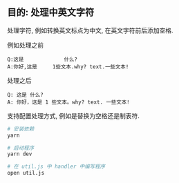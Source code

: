 ## 目的: 处理中英文字符

处理字符, 例如转换英文标点为中文, 在英文字符前后添加空格.

例如处理之前

```text
Q:这是	 	 	 什么?
A:你好,这是 	1些文本.why? text.一些文本!
```

处理之后

```text
Q: 这是 什么?
A: 你好，这是 1 些文本。why? text. 一些文本!
```

支持配置处理方式, 例如是替换为空格还是制表符.

``` sh
# 安装依赖
yarn

# 启动程序
yarn dev

# 在 util.js 中 handler 中编写程序
open util.js
```